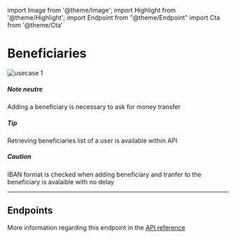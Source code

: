 import Image from '@theme/Image';
import Highlight from '@theme/Highlight';
import Endpoint from "@theme/Endpoint"
import Cta from '@theme/Cta'

# Beneficiaries

<Image src="docs/usecase-exemple-00.jpg" alt="usecase 1"/>

<Highlight>

##### Note neutre

Adding a beneficiary is necessary to ask for money transfer 

</Highlight>

<Highlight type="tip">

##### Tip

Retrieving beneficiaries list of a user is available within API  

</Highlight>

<Highlight type="caution">

##### Caution

IBAN format is checked when adding beneficiary and tranfer to the beneficiary is avalaible with no delay

</Highlight>

---

## Endpoints

More information regarding this endpoint in the [API reference](/api/api1)

<Endpoint apiUrl="/v1.0/migrationProxy" path="/api​/v1.0​/users​/{userid}​/kyc​/identitycontrol" method="post"/>

<!-- <Endpoint apiUrl="/v1.0/migrationProxy" path="​/api/v1.0/users/{userid}/cards/{id}" method="delete"/> -->

<Cta
  context="doc"
  ui="button"
  link="/api/api1"
  label="Try it out"
/>
